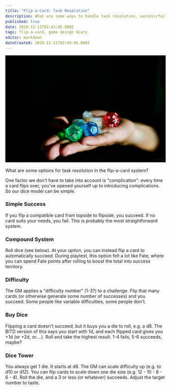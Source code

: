 ```yaml
---
title: "Flip-a-Card: Task Resolution"
description: What are some ways to handle task resolution, success/failure, etc.?
published: true
date: 2019-12-11T02:43:45.000Z
tags: flip-a-card, game design diary
editor: markdown
dateCreated: 2019-12-11T02:43:45.000Z
---
```


![Featured Image](flip-a-card-task-resolution.jpg)

What are some options for task resolution in the flip-a-card system?

One factor we don't have to take into account is "complication": every time a card flips over, you've opened yourself up to introducing complications. So our dice model can be simple.

### Simple Success

If you flip a compatible card from topside to flipside, you succeed. If no card suits your needs, you fail. This is probably the most straightforward system.

### Compound System

Roll dice (see below). At your option, you can instead flip a card to automatically succeed. During playtest, this option felt a lot like Fate, where you can spend Fate points after rolling to boost the total into success territory.

### Difficulty

The GM applies a "difficulty number" (1-3?) to a challenge. Flip that many cards (or otherwise generate some number of successes) and you succeed. Some people like variable difficulties, some people don't.

### Buy Dice

Flipping a card doesn't succeed, but it buys you a die to roll, e.g. a d6. The BITD version of this says you start with 1d, and each flipped card gives you +1d (or +2d, or....). Roll and take the highest result. 1-4 fails, 5-6 succeeds, maybe?

### Dice Tower

You always get 1 die. It starts at d8. The GM can scale difficulty up (e.g. to d10 or d12). You can flip cards to scale down one die size (e.g. 12 - 10 - 8 - 6 - 4). Roll the die, and a 3 or less (or whatever) succeeds. Adjust the target number to taste.


    